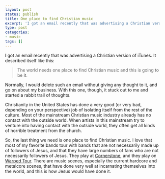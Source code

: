 ```yaml
---
layout: post
status: publish
title: One place to find Christian music
excerpt: 'I got an email recently that was advertising a Christian version of iTunes. It described itself like this:'
type: post
categories:
- music
tags: []
---
```

I got an email recently that was advertising a Christian version of iTunes. It described itself like this:
<blockquote><p>The world needs one place to find Christian music and this is going to be it.</p></blockquote>
Normally, I would delete such an email without giving any thought to it, and go on about my business. With this one, though, it stuck out to me and started a rabbit trail of thoughts.

Christianity in the United States has done a very good (or very bad, depending on your perspective) job of isolating itself from the rest of the culture. Most of the mainstream Christian music industry already has no contact with the outside world. When artists in this mainstream try to venture into having contact with the outside world, they often get all kinds of horrible treatment from the church.

So, the last thing we need is one place to find Christian music. I love that most of my favorite bands tour with bands that are not necessarily made up of followers of Jesus, and that they have large numbers of fans who are not necessarily followers of Jesus. They play at <a href="http://www.cornerstonefestival.com/">Cornerstone</a>, and they play on <a href="http://www.warpedtour.com/">Warped Tour</a>. There are music scenes, especially the current hardcore and metalcore scenes, that have done very well at incarnating themselves into the world, and this is how Jesus would have done it.
